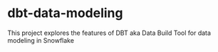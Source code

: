 # dbt-data-modeling

This project explores the features of DBT aka Data Build Tool for data modeling in Snowflake
